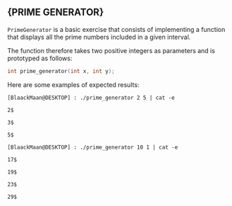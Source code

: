 ## {PRIME GENERATOR} 

`PrimeGenerator` is a basic exercise that consists of implementing a function that displays all the prime numbers included in a given interval.

The function therefore takes two positive integers as parameters and is prototyped as follows:
```c
int prime_generator(int x, int y);
```
Here are some examples of expected results:

`[BlaackMaan@DESKTOP] : ./prime_generator 2 5 | cat -e`

`2$`

`3$`

`5$`

`[BlaackMaan@DESKTOP] : ./prime_generator 10 1 | cat -e`

`17$`

`19$`

`23$`

`29$`


